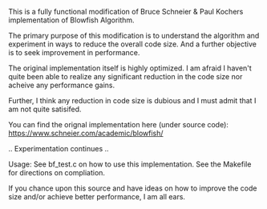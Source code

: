 This is a fully functional modification of Bruce Schneier & Paul Kochers implementation of Blowfish Algorithm.

The primary purpose of this modification is to understand the algorithm and experiment in ways to reduce the overall code size.
And a further objective is to seek improvement in performance.

The original implementation itself is highly optimized. I am afraid I haven't quite been able to realize any significant reduction
in the code size nor acheive any performance gains.

Further, I think any reduction in code size is dubious and I must admit that I am not quite satisifed.

You can find the orignal implementation here (under source code):
https://www.schneier.com/academic/blowfish/

.. Experimentation continues .. 

Usage:
See bf_test.c on how to use this implementation.
See the Makefile for directions on compliation.

If you chance upon this source and have ideas on how to improve the code size and/or achieve better performance, I am all ears.

